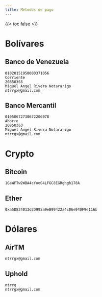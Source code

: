 ```yaml
---
title: Métodos de pago
---
```


{{< toc false >}}

# Bolívares

## Banco de Venezuela

```
01020151950000371056
Corriente
20850363
Miguel Angel Rivera Notararigo
ntrrgx@gmail.com
```

## Banco Mercantil

```
01050672730672206978
Ahorro
20850363
Miguel Angel Rivera Notararigo
ntrrgx@gmail.com
```

# Crypto

## Bitcoin

```
1GaWFTw2WBA4cYooG4LFGC8EGRghgh178A
```

## Ether

```
0xa5D824013d2D995a9eB99422a4c06e940F9e116b
```

# Dólares

## AirTM

```
ntrrgx@gmail.com
```

## Uphold

```
ntrrg
ntrrgx@gmail.com
```

